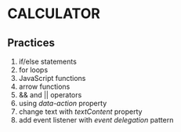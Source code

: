 # CALCULATOR

## Practices

1. if/else statements
2. for loops
3. JavaScript functions
4. arrow functions
5. && and || operators
6. using _data-action_ property
7. change text with _textContent_ property
8. add event listener with _event delegation_ pattern
